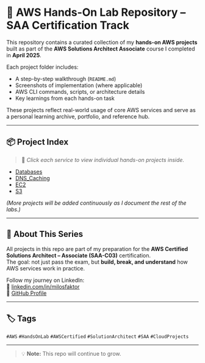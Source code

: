 # 🚀 AWS Hands-On Lab Repository – SAA Certification Track

This repository contains a curated collection of my **hands-on AWS projects** built as part of the **AWS Solutions Architect Associate** course I completed in **April 2025**.

Each project folder includes:
- A step-by-step walkthrough (`README.md`)
- Screenshots of implementation (where applicable)
- AWS CLI commands, scripts, or architecture details
- Key learnings from each hands-on task

These projects reflect real-world usage of core AWS services and serve as a personal learning archive, portfolio, and reference hub.

---

## 📦 Project Index

> 📌 *Click each service to view individual hands-on projects inside.*

- [Databases](Databases/)
- [DNS_Caching](DNS_Caching/)
- [EC2](EC2/)
- [S3](S3/)

*(More projects will be added continuously as I document the rest of the labs.)*

---

## 📌 About This Series

All projects in this repo are part of my preparation for the **AWS Certified Solutions Architect – Associate (SAA-C03)** certification.  
The goal: not just pass the exam, but **build, break, and understand** how AWS services work in practice.

Follow my journey on LinkedIn:  
🔗 [linkedin.com/in/milosfaktor](https://linkedin.com/in/milos-faktor-78b429255)  
🔗 [GitHub Profile](https://github.com/MilosFaktor)

---

## 🏷️ Tags  

`#AWS` `#HandsOnLab` `#AWSCertified` `#SolutionArchitect` `#SAA` `#CloudProjects` 

---

> 💡 **Note:** This repo will continue to grow.